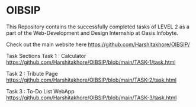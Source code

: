 # OIBSIP

This Repository contains the successfully completed tasks of LEVEL 2 as a part of the Web-Development and Design Internship at Oasis Infobyte.

Check out the main website here
https://github.com/Harshitakhore/OIBSIP/

Task Sections
Task 1 : Calculator
https://github.com/Harshitakhore/OIBSIP/blob/main/TASK-1/task.html

Task 2 : Tribute Page
https://github.com/Harshitakhore/OIBSIP/blob/main/TASK-2/task.html

Task 3 : To-Do List WebApp
https://github.com/Harshitakhore/OIBSIP/blob/main/TASK-3/task.html
